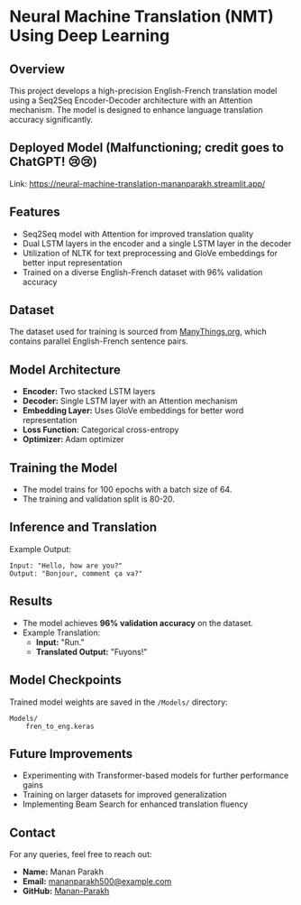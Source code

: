 # Neural Machine Translation (NMT) Using Deep Learning

## Overview
This project develops a high-precision English-French translation model using a Seq2Seq Encoder-Decoder architecture with an Attention mechanism. The model is designed to enhance language translation accuracy significantly.
## Deployed Model (Malfunctioning; credit goes to ChatGPT! 😢😢)
Link: https://neural-machine-translation-mananparakh.streamlit.app/
## Features
- Seq2Seq model with Attention for improved translation quality
- Dual LSTM layers in the encoder and a single LSTM layer in the decoder
- Utilization of NLTK for text preprocessing and GloVe embeddings for better input representation
- Trained on a diverse English-French dataset with 96% validation accuracy

## Dataset
The dataset used for training is sourced from [ManyThings.org](http://www.manythings.org/anki/fra-eng.zip), which contains parallel English-French sentence pairs.

## Model Architecture
- **Encoder:** Two stacked LSTM layers
- **Decoder:** Single LSTM layer with an Attention mechanism
- **Embedding Layer:** Uses GloVe embeddings for better word representation
- **Loss Function:** Categorical cross-entropy
- **Optimizer:** Adam optimizer

## Training the Model
- The model trains for 100 epochs with a batch size of 64.
- The training and validation split is 80-20.

## Inference and Translation
Example Output:
```
Input: "Hello, how are you?"
Output: "Bonjour, comment ça va?"
```

## Results
- The model achieves **96% validation accuracy** on the dataset.
- Example Translation:
  - **Input:** "Run."
  - **Translated Output:** "Fuyons!"

## Model Checkpoints
Trained model weights are saved in the `/Models/` directory:
```
Models/
    fren_to_eng.keras
```

## Future Improvements
- Experimenting with Transformer-based models for further performance gains
- Training on larger datasets for improved generalization
- Implementing Beam Search for enhanced translation fluency

## Contact
For any queries, feel free to reach out:
- **Name:** Manan Parakh
- **Email:** [mananparakh500@example.com](mailto:mananparakh500@example.com)
- **GitHub:** [Manan-Parakh](https://github.com/Manan-Parakh)

